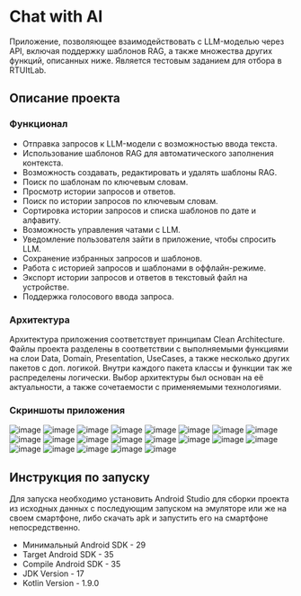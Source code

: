 # Chat with AI
Приложение, позволяющее взаимодействовать с LLM-моделью через API, включая поддержку шаблонов RAG, а также множества других функций, описанных ниже.
Является тестовым заданием для отбора в RTUItLab. 

## Описание проекта
### Функционал
- Отправка запросов к LLM-модели с возможностью ввода текста.
- Использование шаблонов RAG для автоматического заполнения контекста.
- Возможность создавать, редактировать и удалять шаблоны RAG.
- Поиск по шаблонам по ключевым словам.
- Просмотр истории запросов и ответов.
- Поиск по истории запросов по ключевым словам.
- Сортировка истории запросов и списка шаблонов по дате и алфавиту.
- Возможность управления чатами с LLM.
- Уведомление пользователя зайти в приложение, чтобы спросить LLM.
- Сохранение избранных запросов и шаблонов.
- Работа с историей запросов и шаблонами в оффлайн-режиме.
- Экспорт истории запросов и ответов в текстовый файл на устройстве.
- Поддержка голосового ввода запроса.

### Архитектура
Архитектура приложения соответствует принципам Clean Architecture. Файлы проекта разделены в соответствии с выполняемыми функциями на слои Data, Domain, Presentation, UseCases, а также несколько других пакетов с доп. логикой. Внутри каждого пакета классы и функции так же распределены логически. 
Выбор архитектуры был основан на её актуальности, а также сочетаемости с применяемыми технологиями.

### Скриншоты приложения
![image](https://github.com/user-attachments/assets/74a804ce-eb1a-4e65-80ec-ca1b22a8fc96)
![image](https://github.com/user-attachments/assets/d25a0e53-4fef-42c6-b0ec-1837fa2f58da)
![image](https://github.com/user-attachments/assets/a3c011de-7fb7-44cf-84c8-90bc799606d2)
![image](https://github.com/user-attachments/assets/32310aae-a522-4973-b718-20c0ce390303)
![image](https://github.com/user-attachments/assets/3ee5dcab-34c8-47f1-83a7-3a3475f78de0)
![image](https://github.com/user-attachments/assets/b924c02e-cee6-4b93-9808-0c62f731ad90)
![image](https://github.com/user-attachments/assets/db3f807d-1068-48c1-bd0e-b17e488453e6)
![image](https://github.com/user-attachments/assets/a682c112-55ac-4cd7-a100-b11ceed69b99)
![image](https://github.com/user-attachments/assets/95c64786-5934-4175-8a38-a8351df53105)
![image](https://github.com/user-attachments/assets/4e3f4e2c-5c69-4838-a553-2d6ff97cec13)
![image](https://github.com/user-attachments/assets/33f36e83-cf68-4c69-a7e6-1c7e55101eef)
![image](https://github.com/user-attachments/assets/3a23f54b-c9ab-4a79-9092-13c6cf21c6b9)
![image](https://github.com/user-attachments/assets/6b0c1e91-b1df-4fd4-9334-36dbb5d58fb0)
![image](https://github.com/user-attachments/assets/fb806299-c951-46fd-a374-42ef83eeffe4)
![image](https://github.com/user-attachments/assets/78a41ce9-a4cb-4298-9df7-9d014a01e606)
![image](https://github.com/user-attachments/assets/48efb2f0-91a0-4855-917f-38a975731976)
![image](https://github.com/user-attachments/assets/262a2d99-8c95-4a7d-9de0-fa6ac7336643)
![image](https://github.com/user-attachments/assets/5cc0f628-c250-43b2-b124-40a62a10e995)
![image](https://github.com/user-attachments/assets/c2f78781-567d-4ee1-9a54-94afe91fe414)
![image](https://github.com/user-attachments/assets/2479dc8d-2d29-4e73-a052-2a09e4b32a31)
![image](https://github.com/user-attachments/assets/6391e099-3cbf-4123-875c-57eb10110494)


## Инструкция по запуску
Для запуска необходимо установить Android Studio для сборки проекта из исходных данных с последующим запуском на эмуляторе или же на своем смартфоне, либо скачать apk и запустить его на смартфоне непосредственно.

+ Минимальный Android SDK - 29
+ Target Android SDK - 35
+ Compile Android SDK - 35
+ JDK Version - 17 
+ Kotlin Version - 1.9.0
